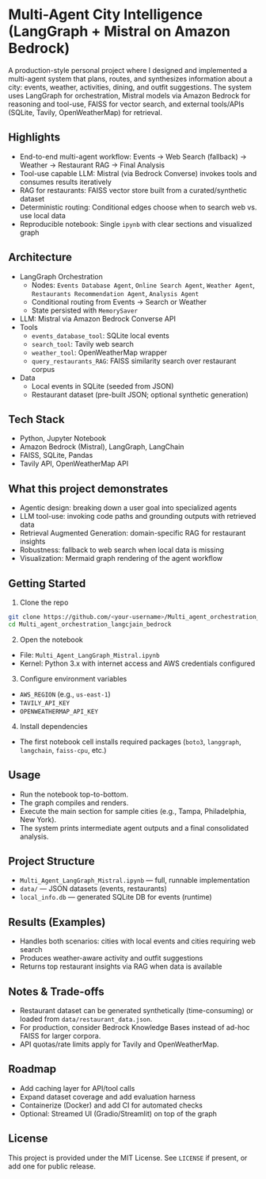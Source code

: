 # Multi-Agent City Intelligence (LangGraph + Mistral on Amazon Bedrock)

A production-style personal project where I designed and implemented a multi-agent system that plans, routes, and synthesizes information about a city: events, weather, activities, dining, and outfit suggestions. The system uses LangGraph for orchestration, Mistral models via Amazon Bedrock for reasoning and tool-use, FAISS for vector search, and external tools/APIs (SQLite, Tavily, OpenWeatherMap) for retrieval.

## Highlights
- End-to-end multi-agent workflow: Events → Web Search (fallback) → Weather → Restaurant RAG → Final Analysis
- Tool-use capable LLM: Mistral (via Bedrock Converse) invokes tools and consumes results iteratively
- RAG for restaurants: FAISS vector store built from a curated/synthetic dataset
- Deterministic routing: Conditional edges choose when to search web vs. use local data
- Reproducible notebook: Single `ipynb` with clear sections and visualized graph

## Architecture
- LangGraph Orchestration
  - Nodes: `Events Database Agent`, `Online Search Agent`, `Weather Agent`, `Restaurants Recommendation Agent`, `Analysis Agent`
  - Conditional routing from Events → Search or Weather
  - State persisted with `MemorySaver`
- LLM: Mistral via Amazon Bedrock Converse API
- Tools
  - `events_database_tool`: SQLite local events
  - `search_tool`: Tavily web search
  - `weather_tool`: OpenWeatherMap wrapper
  - `query_restaurants_RAG`: FAISS similarity search over restaurant corpus
- Data
  - Local events in SQLite (seeded from JSON)
  - Restaurant dataset (pre-built JSON; optional synthetic generation)

## Tech Stack
- Python, Jupyter Notebook
- Amazon Bedrock (Mistral), LangGraph, LangChain
- FAISS, SQLite, Pandas
- Tavily API, OpenWeatherMap API

## What this project demonstrates
- Agentic design: breaking down a user goal into specialized agents
- LLM tool-use: invoking code paths and grounding outputs with retrieved data
- Retrieval Augmented Generation: domain-specific RAG for restaurant insights
- Robustness: fallback to web search when local data is missing
- Visualization: Mermaid graph rendering of the agent workflow

## Getting Started
1. Clone the repo
```bash
git clone https://github.com/<your-username>/Multi_agent_orchestration_langcjain_bedrock.git
cd Multi_agent_orchestration_langcjain_bedrock
```

2. Open the notebook
- File: `Multi_Agent_LangGraph_Mistral.ipynb`
- Kernel: Python 3.x with internet access and AWS credentials configured

3. Configure environment variables
- `AWS_REGION` (e.g., `us-east-1`)
- `TAVILY_API_KEY`
- `OPENWEATHERMAP_API_KEY`

4. Install dependencies
- The first notebook cell installs required packages (`boto3`, `langgraph`, `langchain`, `faiss-cpu`, etc.)

## Usage
- Run the notebook top-to-bottom.
- The graph compiles and renders.
- Execute the main section for sample cities (e.g., Tampa, Philadelphia, New York).
- The system prints intermediate agent outputs and a final consolidated analysis.

## Project Structure
- `Multi_Agent_LangGraph_Mistral.ipynb` — full, runnable implementation
- `data/` — JSON datasets (events, restaurants)
- `local_info.db` — generated SQLite DB for events (runtime)

## Results (Examples)
- Handles both scenarios: cities with local events and cities requiring web search
- Produces weather-aware activity and outfit suggestions
- Returns top restaurant insights via RAG when data is available

## Notes & Trade-offs
- Restaurant dataset can be generated synthetically (time-consuming) or loaded from `data/restaurant_data.json`.
- For production, consider Bedrock Knowledge Bases instead of ad-hoc FAISS for larger corpora.
- API quotas/rate limits apply for Tavily and OpenWeatherMap.

## Roadmap
- Add caching layer for API/tool calls
- Expand dataset coverage and add evaluation harness
- Containerize (Docker) and add CI for automated checks
- Optional: Streamed UI (Gradio/Streamlit) on top of the graph

## License
This project is provided under the MIT License. See `LICENSE` if present, or add one for public release.


